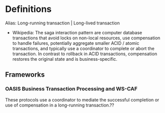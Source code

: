 
# Definitions
Alias: Long-running transaction | Long-lived transaction
- Wikipedia: The saga interaction pattern are computer database transactions that avoid locks on non-local resources, use compensation to handle failures, potentially aggregate smaller ACID / atomic transactions, and typically use a coordinator to complete or abort the transaction. In contrast to rollback in ACID transactions, compensation restores the original state and is business-specific.

## Frameworks
### OASIS Business Transaction Processing and WS-CAF
These protocols use a coordinator to mediate the successful completion or use of compensation in a long-running transaction.??
